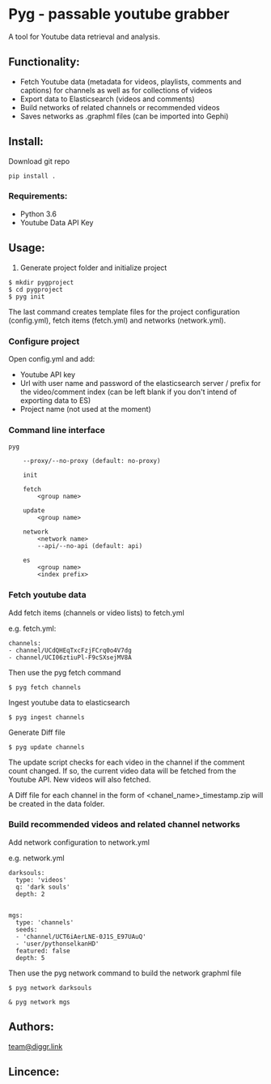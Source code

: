 # Pyg - passable youtube grabber

A tool for Youtube data retrieval and analysis.

## Functionality:
 
* Fetch Youtube data (metadata for videos, playlists, comments and captions) for channels as well as for collections of videos
* Export data to Elasticsearch (videos and comments)
* Build networks of related channels or recommended videos
* Saves networks as .graphml files (can be imported into Gephi)

## Install:

Download git repo

```
pip install .

```

### Requirements:

- Python 3.6
- Youtube Data API Key


## Usage:

1. Generate project folder and initialize project

```
$ mkdir pygproject
$ cd pygproject
$ pyg init

```
The last command creates template files for the project configuration (config.yml), fetch items (fetch.yml) and networks (network.yml).

### Configure project

Open config.yml and add:
* Youtube API key
* Url with user name and password of the elasticsearch server / prefix for the video/comment index (can be left blank if you don't intend of exporting data to ES)
* Project name (not used at the moment)


### Command line interface

```
pyg

    --proxy/--no-proxy (default: no-proxy)

    init

    fetch
        <group name>

    update
        <group name>

    network
        <network name>
        --api/--no-api (default: api)

    es
        <group name>
        <index prefix>
```

### Fetch youtube data

Add fetch items (channels or video lists) to fetch.yml

e.g. fetch.yml:
```
channels:
- channel/UCdQHEqTxcFzjFCrq0o4V7dg
- channel/UCI06ztiuPl-F9cSXsejMV8A
```


Then use the pyg fetch command

```
$ pyg fetch channels
```


Ingest youtube data to elasticsearch

```
$ pyg ingest channels
```


Generate Diff file 

```
$ pyg update channels
```

The update script checks for each video in the channel if the comment count changed. If so, the current video data will be fetched from the Youtube API.
New videos will also fetched.

A Diff file for each channel in the form of <chanel_name>_timestamp.zip will be created in the data folder.


### Build recommended videos and related channel networks

Add network configuration to network.yml

e.g. network.yml
```
darksouls:
  type: 'videos'
  q: 'dark souls'
  depth: 2


mgs:
  type: 'channels'
  seeds:
  - 'channel/UCT6iAerLNE-0J1S_E97UAuQ'
  - 'user/pythonselkanHD'
  featured: false
  depth: 5  
```

Then use the pyg network command to build the network graphml file

```
$ pyg network darksouls
```

```
& pyg network mgs
```


## Authors:
team@diggr.link

## Lincence:

